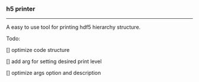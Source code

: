 ### h5 printer

---

A easy to use tool for printing hdf5 hierarchy structure.





Todo:

[] optimize code structure

[] add arg for setting desired print level

[] optimize args option and description